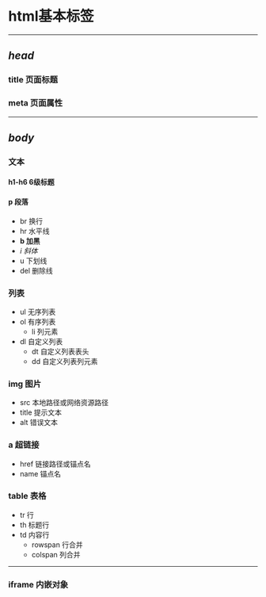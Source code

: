 # html基本标签
---
## ***head***
### title 页面标题
### meta 页面属性
---
## ***body***
### 文本
#### h1-h6 6级标题
#### p 段落
- br 换行
- hr 水平线
- **b 加黑**
- *i 斜体*
- u 下划线
- del 删除线
### 列表
- ul 无序列表
- ol 有序列表
    + li 列元素
- dl 自定义列表
    + dt 自定义列表表头
    + dd 自定义列表列元素
### img 图片
- src 本地路径或网络资源路径
- title 提示文本
- alt 错误文本
### a 超链接
- href 链接路径或锚点名
- name 锚点名
### table 表格
- tr 行
- th 标题行
- td 内容行
    + rowspan 行合并
    + colspan 列合并
---
### iframe 内嵌对象